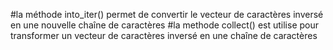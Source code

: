 #la méthode into_iter() permet de convertir le vecteur de caractères inversé en une nouvelle chaîne de caractères
#la methode collect() est utilise pour transformer un vecteur de caractères inversé en une chaîne de caractères